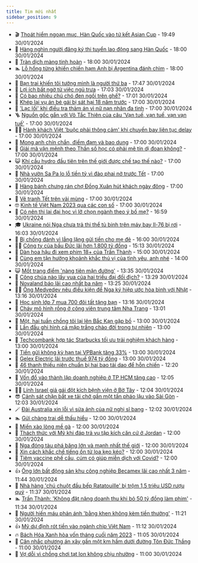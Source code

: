 ```yaml
---
title: Tim mới nhất
sidebar_position: 9
---
```


<!-- vnexpress-tin-moi-nhat:START -->
- 🎬 [Thoát hiểm ngoạn mục, Hàn Quốc vào tứ kết Asian Cup](https://vnexpress.net/thoat-hiem-ngoan-muc-han-quoc-vao-tu-ket-asian-cup-4706995.html) - 19:49 30/01/2024
- 🐎 [Hàng nghìn người đăng ký thi tuyển lao động sang Hàn Quốc](https://vnexpress.net/hang-nghin-nguoi-dang-ky-thi-tuyen-lao-dong-sang-han-quoc-4706957.html) - 18:00 30/01/2024
- 🦍 [Tràn dịch màng tinh hoàn](https://vnexpress.net/tran-dich-mang-tinh-hoan-4705912.html) - 18:00 30/01/2024
- 🏊 [Lỗ hổng từng khiến chiến hạm Anh bị Argentina đánh chìm](https://vnexpress.net/lo-hong-tung-khien-chien-ham-anh-bi-argentina-danh-chim-4704459.html) - 18:00 30/01/2024
- 🎊 [Bạn trai khiến tôi tưởng mình là người thứ ba](https://vnexpress.net/ban-trai-khien-toi-tuong-minh-la-nguoi-thu-ba-4706965.html) - 17:47 30/01/2024
- 🎃 [Lợi ích bất ngờ từ việc ngủ trưa](https://vnexpress.net/loi-ich-bat-ngo-tu-viec-ngu-trua-4706439.html) - 17:03 30/01/2024
- 🧰 [Có bao nhiêu chú chó đen ngồi trên ghế?](https://vnexpress.net/co-bao-nhieu-chu-cho-den-ngoi-tren-ghe-4706803.html) - 17:01 30/01/2024
- 🔭 [Khép lại vụ án bé gái bị sát hại 18 năm trước](https://vnexpress.net/khep-lai-vu-an-be-gai-bi-sat-hai-18-nam-truoc-4706959.html) - 17:00 30/01/2024
- 🫶 [&#39;Lạc lối&#39; khi điều tra thảm án vì nữ nạn nhân đa tình](https://vnexpress.net/lac-loi-khi-dieu-tra-tham-an-vi-nu-nan-nhan-da-tinh-4706950.html) - 17:00 30/01/2024
- 🪜 [Nguồn gốc gắn với Võ Tắc Thiên của câu &#39;Vạn tuế, vạn tuế, vạn vạn tuế&#39;](https://vnexpress.net/nguon-goc-gan-voi-vo-tac-thien-cua-cau-van-tue-van-tue-van-van-tue-4706921.html) - 17:00 30/01/2024
- 👨‍🏫 [Hành khách Việt &#39;buộc phải thông cảm&#39; khi chuyến bay liên tục delay](https://vnexpress.net/hanh-khach-viet-buoc-phai-thong-cam-khi-chuyen-bay-lien-tuc-delay-4706861.html) - 17:00 30/01/2024
- 🎊 [Mong anh chín chắn, điềm đạm và bao dung](https://vnexpress.net/mong-anh-chin-chan-diem-dam-va-bao-dung-4706856.html) - 17:00 30/01/2024
- 🎊 [Giải mã vận mệnh theo Thần số học có phải mê tín dị đoan không?](https://vnexpress.net/giai-ma-van-menh-theo-than-so-hoc-co-phai-me-tin-di-doan-khong-4706662.html) - 17:00 30/01/2024
- 😺 [Khí cầu hydro đầu tiên trên thế giới được chế tạo thế nào?](https://vnexpress.net/khi-cau-hydro-dau-tien-tren-the-gioi-duoc-che-tao-the-nao-4706625.html) - 17:00 30/01/2024
- 🐘 [Nhà vườn Sa Pa lo lỗ tiền tỷ vì đào phai nở trước Tết](https://vnexpress.net/nha-vuon-sa-pa-lo-lo-tien-ty-vi-dao-phai-no-truoc-tet-4706450.html) - 17:00 30/01/2024
- 🌁 [Hàng bánh chưng rán chợ Đồng Xuân hút khách ngày đông](https://vnexpress.net/hang-banh-chung-ran-cho-dong-xuan-hut-khach-ngay-dong-4706409.html) - 17:00 30/01/2024
- 🐲 [Vẽ tranh Tết trên vải mùng](https://vnexpress.net/ve-tranh-tet-tren-vai-mung-4704199.html) - 17:00 30/01/2024
- 🤓 [Kinh tế Việt Nam 2023 qua các con số](https://vnexpress.net/kinh-te-viet-nam-2023-qua-cac-con-so-4699354.html) - 17:00 30/01/2024
- 💪 [Có nên thi lại đại học vì lỡ chọn ngành theo ý bố mẹ?](https://vnexpress.net/co-nen-thi-lai-dai-hoc-vi-lo-chon-nganh-theo-y-bo-me-4704660.html) - 16:59 30/01/2024
- 🎓 [Ukraine nói Nga chưa trả thi thể tù binh trên máy bay Il-76 bị rơi](https://vnexpress.net/ukraine-noi-nga-chua-tra-thi-the-tu-binh-tren-may-bay-il-76-bi-roi-4706990.html) - 16:03 30/01/2024
- 🫣 [Bị chồng đánh vì lẳng lặng gửi tiền cho mẹ đẻ](https://vnexpress.net/bi-chong-danh-vi-lang-lang-gui-tien-cho-me-de-4706909.html) - 16:00 30/01/2024
- 🧑‍💻 [Công ty của bầu Đức lãi hơn 1.800 tỷ đồng](https://vnexpress.net/cong-ty-cua-bau-duc-lai-hon-1-800-ty-dong-4706971.html) - 15:13 30/01/2024
- 🐲 [Dàn hoa hậu đi xem phim 18+ của Trấn Thành](https://vnexpress.net/dan-hoa-hau-di-xem-phim-18-cua-tran-thanh-4706977.html) - 15:00 30/01/2024
- 🌝 [Cùng em tận hưởng khoảnh khắc thú vị của tình yêu, anh nhé](https://vnexpress.net/cung-em-tan-huong-khoanh-khac-thu-vi-cua-tinh-yeu-anh-nhe-4706853.html) - 14:00 30/01/2024
- 😺 [Mốt trang điểm &#39;nàng tiên mận đường&#39;](https://vnexpress.net/mot-trang-diem-nang-tien-man-duong-4706709.html) - 13:35 30/01/2024
- 🐎 [Công chúa nào lấy vua của hai triều đại đối địch?](https://vnexpress.net/cong-chua-nao-lay-vua-cua-hai-trieu-dai-doi-dich-4706831.html) - 13:29 30/01/2024
- 🎡 [Novaland báo lãi cao nhất ba năm](https://vnexpress.net/novaland-bao-lai-cao-nhat-ba-nam-4706967.html) - 13:25 30/01/2024
- 👨‍🏫 [Ông Medvedev nêu điều kiện để Nga ký hiệp ước hòa bình với Nhật](https://vnexpress.net/ong-medvedev-neu-dieu-kien-de-nga-ky-hiep-uoc-hoa-binh-voi-nhat-4706972.html) - 13:16 30/01/2024
- 🦆 [Học sinh lớp 7 mua 700 đôi tất tặng bạn](https://vnexpress.net/hoc-sinh-lop-7-mua-700-doi-tat-tang-ban-4706643.html) - 13:16 30/01/2024
- 🚦 [Cháy mô hình rồng ở công viên trung tâm Nha Trang](https://vnexpress.net/chay-mo-hinh-rong-o-cong-vien-trung-tam-nha-trang-4706963.html) - 13:01 30/01/2024
- 💫 [Một, hai tuần chồng tôi lại lên Bắc Kạn gặp bồ](https://vnexpress.net/mot-hai-tuan-chong-toi-lai-len-bac-kan-gap-bo-4706964.html) - 13:00 30/01/2024
- 🎉 [Lần đầu ghi hình cá mập trắng chào đời trong tự nhiên](https://vnexpress.net/lan-dau-ghi-hinh-ca-map-trang-chao-doi-trong-tu-nhien-4706582.html) - 13:00 30/01/2024
- 🌋 [Techcombank hợp tác Starbucks tối ưu trải nghiệm khách hàng](https://vnexpress.net/techcombank-hop-tac-starbucks-toi-uu-trai-nghiem-khach-hang-4706970.html) - 13:00 30/01/2024
- 🤖 [Tiền gửi không kỳ hạn tại VPBank tăng 33%](https://vnexpress.net/tien-gui-khong-ky-han-tai-vpbank-tang-33-4706969.html) - 13:00 30/01/2024
- 🦏 [Gelex Electric lãi trước thuế 974 tỷ đồng](https://vnexpress.net/gelex-electric-lai-truoc-thue-974-ty-dong-4706962.html) - 13:00 30/01/2024
- 🦩 [46 thanh thiếu niên chuẩn bị hai bao tải dao để hỗn chiến](https://vnexpress.net/46-thanh-thieu-nien-chuan-bi-hai-bao-tai-dao-de-hon-chien-4706961.html) - 12:20 30/01/2024
- 👺 [Vốn đổ vào thành lập doanh nghiệp ở TP HCM tăng cao](https://vnexpress.net/von-do-vao-thanh-lap-doanh-nghiep-o-tp-hcm-tang-cao-4706877.html) - 12:05 30/01/2024
- 🧑‍🏫 [Lính Israel giả gái đột kích bệnh viện ở Bờ Tây](https://vnexpress.net/linh-israel-gia-gai-dot-kich-benh-vien-o-bo-tay-4706911.html) - 12:04 30/01/2024
- 😎 [Cảnh sát chặn bắt xe tải chở gần một tấn pháo lậu vào Sài Gòn](https://vnexpress.net/canh-sat-chan-bat-xe-tai-cho-gan-mot-tan-phao-lau-vao-sai-gon-4706936.html) - 12:03 30/01/2024
- 🪄 [Đài Australia xin lỗi vì sửa ảnh của nữ nghị sĩ bang](https://vnexpress.net/dai-australia-xin-loi-vi-sua-anh-cua-nu-nghi-si-bang-4706960.html) - 12:02 30/01/2024
- 🏊 [Gửi chàng trai dễ thấu hiểu](https://vnexpress.net/gui-chang-trai-de-thau-hieu-4706852.html) - 12:00 30/01/2024
- 💃 [Miến xào lòng mề gà](https://vnexpress.net/mien-xao-long-me-ga-4706819.html) - 12:00 30/01/2024
- 🦆 [Thách thức với Mỹ khi đáp trả vụ tập kích căn cứ ở Jordan](https://vnexpress.net/thach-thuc-voi-my-khi-dap-tra-vu-tap-kich-can-cu-o-jordan-4706622.html) - 12:00 30/01/2024
- 🎊 [Nga đóng tàu phá băng lớn và mạnh nhất thế giới](https://vnexpress.net/nga-dong-tau-pha-bang-lon-va-manh-nhat-the-gioi-4706614.html) - 12:00 30/01/2024
- 👺 [Xin cách khắc chế tiếng ồn từ loa kẹo kéo?](https://vnexpress.net/xin-cach-khac-che-tieng-on-tu-loa-keo-keo-4706851.html) - 12:00 30/01/2024
- 🎡 [Tiêm vaccine phế cầu, cúm có giúp miễn dịch với Covid?](https://vnexpress.net/tiem-vaccine-phe-cau-cum-co-giup-mien-dich-voi-covid-4706802.html) - 12:00 30/01/2024
- 👍 [Ông lớn bất động sản khu công nghiệp Becamex lãi cao nhất 3 năm](https://vnexpress.net/ong-lon-bat-dong-san-khu-cong-nghiep-becamex-lai-cao-nhat-3-nam-4706864.html) - 11:44 30/01/2024
- 🐎 [Nhà hàng &#39;chú chuột đầu bếp Ratatouille&#39; bị trộm 1,5 triệu USD rượu quý](https://vnexpress.net/nha-hang-chu-chuot-dau-bep-ratatouille-bi-trom-1-5-trieu-usd-ruou-quy-4706782.html) - 11:37 30/01/2024
- 🏊 [Trấn Thành: &#39;Không đặt nặng doanh thu khi bỏ 50 tỷ đồng làm phim&#39;](https://vnexpress.net/tran-thanh-khong-dat-nang-doanh-thu-khi-bo-50-ty-dong-lam-phim-4706939.html) - 11:34 30/01/2024
- 🦩 [Người hiến máu phản ánh &#39;bằng khen không kèm tiền thưởng&#39;](https://vnexpress.net/nguoi-hien-mau-phan-anh-bang-khen-khong-kem-tien-thuong-4706938.html) - 11:21 30/01/2024
- 👍 [Mỹ dự định rót tiền vào ngành chip Việt Nam](https://vnexpress.net/my-du-dinh-rot-tien-vao-nganh-chip-viet-nam-4706943.html) - 11:12 30/01/2024
- 🔥 [Bách Hóa Xanh hòa vốn tháng cuối năm 2023](https://vnexpress.net/bach-hoa-xanh-hoa-von-thang-cuoi-nam-2023-4706927.html) - 11:05 30/01/2024
- 💄 [Cân nhắc phương án xây gần một km hầm dưới đường Tôn Đức Thắng](https://vnexpress.net/can-nhac-phuong-an-xay-gan-mot-km-ham-duoi-duong-ton-duc-thang-4706919.html) - 11:00 30/01/2024
- 🤡 [Vợ dỗi vì chồng chơi tạt lon không chịu nhường](https://vnexpress.net/vo-doi-vi-chong-choi-tat-lon-khong-chiu-nhuong-4704921.html) - 11:00 30/01/2024<!-- vnexpress-tin-moi-nhat:END -->
